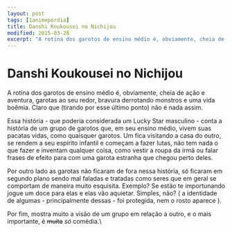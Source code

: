 ```yaml
---
layout: post
tags: [1animepordia]
title: Danshi Koukousei no Nichijou
modified: 2015-03-28
excerpt: "A rotina dos garotos de ensino médio é, obviamente, cheia de ação e aventura, garotas ao seu redor, bravura derrotando monstros e uma vida boêmia. Claro que (tirando por esse último ponto) não é nada assim."
---
```


Danshi Koukousei no Nichijou
============================

A rotina dos garotos de ensino médio é, obviamente, cheia de ação e
aventura, garotas ao seu redor, bravura derrotando monstros e uma vida
boêmia. Claro que (tirando por esse último ponto) não é nada assim.

Essa história - que poderia considerada um Lucky Star masculino - conta
a história de um grupo de garotos que, em seu ensino médio, vivem suas
pacatas vidas, como quaisquer garotos. Um fica visitando a casa do
outro, se rendem a seu espírito infantil e começam a fazer lutas, não
tem nada o que fazer e inventam qualquer coisa, como vestir a roupa da
irmã ou falar frases de efeito para com uma garota estranha que chegou
perto deles.

Por outro lado as garotas não ficaram de fora nessa história, só ficaram
em segundo plano sendo mal faladas e tratadas como seres que em geral se
comportam de maneira muito esquisita. Exemplo? Se estão te importunando
jogue um doce para elas e elas vão aquietar. Simples, não? ( a
identidade de algumas - principalmente dessas - foi protegida, nem o
rosto aparece ).

Por fim, mostra muito a visão de um grupo em relação a outro, e o mais
importante, é ~~muita~~ *só* comédia.\


